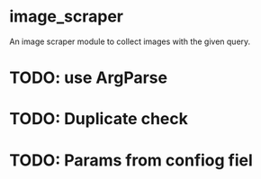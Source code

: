 # image_scraper
An image scraper module to collect images with the given query.

# TODO: use ArgParse
# TODO: Duplicate check
# TODO: Params from confiog fiel
